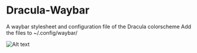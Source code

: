 # Dracula-Waybar
A waybar stylesheet and configuration file of the Dracula colorscheme
Add the files to ~/.config/waybar/

![Alt text](relative%20path/to/img.jpg?raw=true "Dracula")
